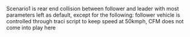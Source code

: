 Scenario1 is rear end collision between follower and leader with most parameters left as default, except for the following:
follower vehicle is controlled through traci script to keep speed at 50kmph, CFM does not come into play here